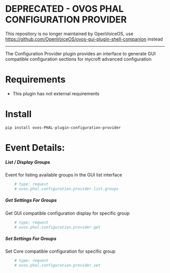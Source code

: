# DEPRECATED - OVOS PHAL CONFIGURATION PROVIDER


This repository is no longer maintained by OpenVoiceOS, use https://github.com/OpenVoiceOS/ovos-gui-plugin-shell-companion instead

___________________________


The Configuration Provider plugin provides an interface to generate GUI compatible configuration sections for mycroft advanced configuration

# Requirements
- This plugin has not external requirements

# Install
`pip install ovos-PHAL-plugin-configuration-provider`

# Event Details:

##### List / Display Groups

Event for listing available groups in the GUI list interface

``` python
    # type: request
    # ovos.phal.configuration.provider.list.groups
```

##### Get Settings For Groups

Get GUI compatible configuration display for specific group

``` python
    # type: request
    # ovos.phal.configuration.provider.get
```

##### Set Settings For Groups

Set Core compatible configuration for specific group

``` python
    # type: request
    # ovos.phal.configuration.provider.set
```
